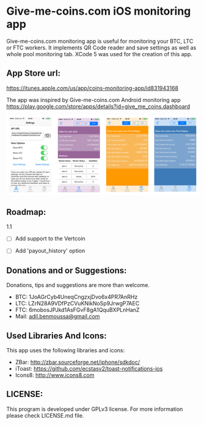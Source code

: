 Give-me-coins.com iOS monitoring app
================================

Give-me-coins.com monitoring app is useful for monitoring your BTC, LTC or FTC workers. It implements QR Code reader and save settings as well as whole pool monitoring tab.
XCode 5 was used for the creation of this app.

App Store url:
-------------------------
https://itunes.apple.com/us/app/coins-monitoring-app/id831943168

The app was inspired by Give-me-coins.com Android monitoring app https://play.google.com/store/apps/details?id=give_me_coins.dashboard

![alt tag](https://github.com/adilbenmoussa/give-me-coins-iOSMonitoringApp/blob/master/Images/GITHUB.png?raw=true)

Roadmap:
-------------------------
1.1
 - [ ] Add support to the Vertcoin
 - [ ] Add 'payout_history' option


Donations and or Suggestions:
-------------------------
Donations, tips and suggestions are more than welcome.

- BTC: 1JoAGrCyb4UneqCngzxjDvo6x4PR7AnRHz
- LTC: LZrN28A9VDfPzCVuKNikNoSp9JrwgP7AEC
- FTC: 6mobosJPJkd1AsFGvF8gA1QquBXPLnHanZ
- Mail: adil.benmoussa@gmail.com
 

Used Libraries And Icons:
-------------------------
This app uses the following libraries and icons:
- ZBar: http://zbar.sourceforge.net/iphone/sdkdoc/
- iToast: https://github.com/ecstasy2/toast-notifications-ios
- Icons8: http://www.icons8.com

LICENSE: 
-------------------------
This program is developed under GPLv3 license. For more information
please check LICENSE.md file.
